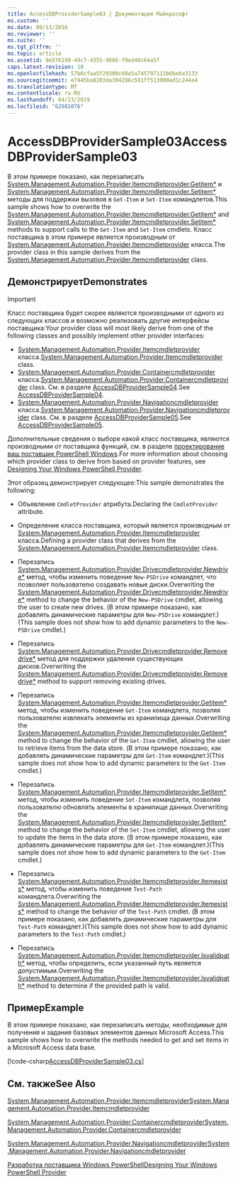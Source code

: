 ```yaml
---
title: AccessDBProviderSample03 | Документация Майкрософт
ms.custom: ''
ms.date: 09/13/2016
ms.reviewer: ''
ms.suite: ''
ms.tgt_pltfrm: ''
ms.topic: article
ms.assetid: 9e576199-49c7-4355-9686-f9ed40c64a5f
caps.latest.revision: 10
ms.openlocfilehash: 57b6cfaa5f29300c60a5a745797111b6beba3133
ms.sourcegitcommit: e7445ba8203da304286c591ff513900ad1c244a4
ms.translationtype: MT
ms.contentlocale: ru-RU
ms.lasthandoff: 04/23/2019
ms.locfileid: "62081076"
---
```

# <a name="accessdbprovidersample03"></a><span data-ttu-id="0d0c7-102">AccessDBProviderSample03</span><span class="sxs-lookup"><span data-stu-id="0d0c7-102">AccessDBProviderSample03</span></span>

<span data-ttu-id="0d0c7-103">В этом примере показано, как перезаписать [System.Management.Automation.Provider.Itemcmdletprovider.Getitem\*](/dotnet/api/System.Management.Automation.Provider.ItemCmdletProvider.GetItem) и [System.Management.Automation.Provider.Itemcmdletprovider.Setitem\*](/dotnet/api/System.Management.Automation.Provider.ItemCmdletProvider.SetItem) методы для поддержки вызовов в `Get-Item` и `Set-Item` командлетов.</span><span class="sxs-lookup"><span data-stu-id="0d0c7-103">This sample shows how to overwrite the [System.Management.Automation.Provider.Itemcmdletprovider.Getitem\*](/dotnet/api/System.Management.Automation.Provider.ItemCmdletProvider.GetItem) and [System.Management.Automation.Provider.Itemcmdletprovider.Setitem\*](/dotnet/api/System.Management.Automation.Provider.ItemCmdletProvider.SetItem) methods to support calls to the `Get-Item` and `Set-Item` cmdlets.</span></span> <span data-ttu-id="0d0c7-104">Класс поставщика в этом примере является производным от [System.Management.Automation.Provider.Itemcmdletprovider](/dotnet/api/System.Management.Automation.Provider.ItemCmdletProvider) класса.</span><span class="sxs-lookup"><span data-stu-id="0d0c7-104">The provider class in this sample derives from the [System.Management.Automation.Provider.Itemcmdletprovider](/dotnet/api/System.Management.Automation.Provider.ItemCmdletProvider) class.</span></span>

## <a name="demonstrates"></a><span data-ttu-id="0d0c7-105">Демонстрирует</span><span class="sxs-lookup"><span data-stu-id="0d0c7-105">Demonstrates</span></span>

> [!IMPORTANT]
> <span data-ttu-id="0d0c7-106">Класс поставщика будет скорее являются производными от одного из следующих классов и возможно реализовать другие интерфейсы поставщика:</span><span class="sxs-lookup"><span data-stu-id="0d0c7-106">Your provider class will most likely derive from one of the following classes and possibly implement other provider interfaces:</span></span>
>
> -   <span data-ttu-id="0d0c7-107">[System.Management.Automation.Provider.Itemcmdletprovider](/dotnet/api/System.Management.Automation.Provider.ItemCmdletProvider) класса.</span><span class="sxs-lookup"><span data-stu-id="0d0c7-107">[System.Management.Automation.Provider.Itemcmdletprovider](/dotnet/api/System.Management.Automation.Provider.ItemCmdletProvider) class.</span></span>
> -   <span data-ttu-id="0d0c7-108">[System.Management.Automation.Provider.Containercmdletprovider](/dotnet/api/System.Management.Automation.Provider.ContainerCmdletProvider) класса.</span><span class="sxs-lookup"><span data-stu-id="0d0c7-108">[System.Management.Automation.Provider.Containercmdletprovider](/dotnet/api/System.Management.Automation.Provider.ContainerCmdletProvider) class.</span></span> <span data-ttu-id="0d0c7-109">См. в разделе [AccessDBProviderSample04](./accessdbprovidersample04.md).</span><span class="sxs-lookup"><span data-stu-id="0d0c7-109">See [AccessDBProviderSample04](./accessdbprovidersample04.md).</span></span>
> -   <span data-ttu-id="0d0c7-110">[System.Management.Automation.Provider.Navigationcmdletprovider](/dotnet/api/System.Management.Automation.Provider.NavigationCmdletProvider) класса.</span><span class="sxs-lookup"><span data-stu-id="0d0c7-110">[System.Management.Automation.Provider.Navigationcmdletprovider](/dotnet/api/System.Management.Automation.Provider.NavigationCmdletProvider) class.</span></span> <span data-ttu-id="0d0c7-111">См. в разделе [AccessDBProviderSample05](./accessdbprovidersample05.md).</span><span class="sxs-lookup"><span data-stu-id="0d0c7-111">See [AccessDBProviderSample05](./accessdbprovidersample05.md).</span></span>
>
> <span data-ttu-id="0d0c7-112">Дополнительные сведения о выборе какой класс поставщика, являются производными от поставщика функций, см. в разделе [проектирование ваш поставщик PowerShell Windows](./provider-types.md).</span><span class="sxs-lookup"><span data-stu-id="0d0c7-112">For more information about choosing which provider class to derive from based on provider features, see [Designing Your Windows PowerShell Provider](./provider-types.md).</span></span>

<span data-ttu-id="0d0c7-113">Этот образец демонстрирует следующее:</span><span class="sxs-lookup"><span data-stu-id="0d0c7-113">This sample demonstrates the following:</span></span>

- <span data-ttu-id="0d0c7-114">Объявление `CmdletProvider` атрибута.</span><span class="sxs-lookup"><span data-stu-id="0d0c7-114">Declaring the `CmdletProvider` attribute.</span></span>

- <span data-ttu-id="0d0c7-115">Определение класса поставщика, который является производным от [System.Management.Automation.Provider.Itemcmdletprovider](/dotnet/api/System.Management.Automation.Provider.ItemCmdletProvider) класса.</span><span class="sxs-lookup"><span data-stu-id="0d0c7-115">Defining a provider class that derives from the [System.Management.Automation.Provider.Itemcmdletprovider](/dotnet/api/System.Management.Automation.Provider.ItemCmdletProvider) class.</span></span>

- <span data-ttu-id="0d0c7-116">Перезапись [System.Management.Automation.Provider.Drivecmdletprovider.Newdrive\*](/dotnet/api/System.Management.Automation.Provider.DriveCmdletProvider.NewDrive) метод, чтобы изменить поведение `New-PSDrive` командлет, что позволяет пользователю создавать новые диски.</span><span class="sxs-lookup"><span data-stu-id="0d0c7-116">Overwriting the [System.Management.Automation.Provider.Drivecmdletprovider.Newdrive\*](/dotnet/api/System.Management.Automation.Provider.DriveCmdletProvider.NewDrive) method to change the behavior of the `New-PSDrive` cmdlet, allowing the user to create new drives.</span></span> <span data-ttu-id="0d0c7-117">(В этом примере показано, как добавлять динамические параметры для `New-PSDrive` командлет.)</span><span class="sxs-lookup"><span data-stu-id="0d0c7-117">(This sample does not show how to add dynamic parameters to the `New-PSDrive` cmdlet.)</span></span>

- <span data-ttu-id="0d0c7-118">Перезапись [System.Management.Automation.Provider.Drivecmdletprovider.Removedrive\*](/dotnet/api/System.Management.Automation.Provider.DriveCmdletProvider.RemoveDrive) метод для поддержки удаления существующих дисков.</span><span class="sxs-lookup"><span data-stu-id="0d0c7-118">Overwriting the [System.Management.Automation.Provider.Drivecmdletprovider.Removedrive\*](/dotnet/api/System.Management.Automation.Provider.DriveCmdletProvider.RemoveDrive) method to support removing existing drives.</span></span>

- <span data-ttu-id="0d0c7-119">Перезапись [System.Management.Automation.Provider.Itemcmdletprovider.Getitem\*](/dotnet/api/System.Management.Automation.Provider.ItemCmdletProvider.GetItem) метод, чтобы изменить поведение `Get-Item` командлета, позволяя пользователю извлекать элементы из хранилища данных.</span><span class="sxs-lookup"><span data-stu-id="0d0c7-119">Overwriting the [System.Management.Automation.Provider.Itemcmdletprovider.Getitem\*](/dotnet/api/System.Management.Automation.Provider.ItemCmdletProvider.GetItem) method to change the behavior of the `Get-Item` cmdlet, allowing the user to retrieve items from the data store.</span></span> <span data-ttu-id="0d0c7-120">(В этом примере показано, как добавлять динамические параметры для `Get-Item` командлет.)</span><span class="sxs-lookup"><span data-stu-id="0d0c7-120">(This sample does not show how to add dynamic parameters to the `Get-Item` cmdlet.)</span></span>

- <span data-ttu-id="0d0c7-121">Перезапись [System.Management.Automation.Provider.Itemcmdletprovider.Setitem\*](/dotnet/api/System.Management.Automation.Provider.ItemCmdletProvider.SetItem) метод, чтобы изменить поведение `Set-Item` командлета, позволяя пользователю обновлять элементы в хранилище данных.</span><span class="sxs-lookup"><span data-stu-id="0d0c7-121">Overwriting the [System.Management.Automation.Provider.Itemcmdletprovider.Setitem\*](/dotnet/api/System.Management.Automation.Provider.ItemCmdletProvider.SetItem) method to change the behavior of the `Set-Item` cmdlet, allowing the user to update the items in the data store.</span></span> <span data-ttu-id="0d0c7-122">(В этом примере показано, как добавлять динамические параметры для `Get-Item` командлет.)</span><span class="sxs-lookup"><span data-stu-id="0d0c7-122">(This sample does not show how to add dynamic parameters to the `Get-Item` cmdlet.)</span></span>

- <span data-ttu-id="0d0c7-123">Перезапись [System.Management.Automation.Provider.Itemcmdletprovider.Itemexists\*](/dotnet/api/System.Management.Automation.Provider.ItemCmdletProvider.ItemExists) метод, чтобы изменить поведение `Test-Path` командлета.</span><span class="sxs-lookup"><span data-stu-id="0d0c7-123">Overwriting the [System.Management.Automation.Provider.Itemcmdletprovider.Itemexists\*](/dotnet/api/System.Management.Automation.Provider.ItemCmdletProvider.ItemExists) method to change the behavior of the `Test-Path` cmdlet.</span></span> <span data-ttu-id="0d0c7-124">(В этом примере показано, как добавлять динамические параметры для `Test-Path` командлет.)</span><span class="sxs-lookup"><span data-stu-id="0d0c7-124">(This sample does not show how to add dynamic parameters to the `Test-Path` cmdlet.)</span></span>

- <span data-ttu-id="0d0c7-125">Перезапись [System.Management.Automation.Provider.Itemcmdletprovider.Isvalidpath\*](/dotnet/api/System.Management.Automation.Provider.ItemCmdletProvider.IsValidPath) метод, чтобы определить, если указанный путь является допустимым.</span><span class="sxs-lookup"><span data-stu-id="0d0c7-125">Overwriting the [System.Management.Automation.Provider.Itemcmdletprovider.Isvalidpath\*](/dotnet/api/System.Management.Automation.Provider.ItemCmdletProvider.IsValidPath) method to determine if the provided path is valid.</span></span>

## <a name="example"></a><span data-ttu-id="0d0c7-126">Пример</span><span class="sxs-lookup"><span data-stu-id="0d0c7-126">Example</span></span>

<span data-ttu-id="0d0c7-127">В этом примере показано, как перезаписать методы, необходимые для получения и задания базовых элементов данных Microsoft Access.</span><span class="sxs-lookup"><span data-stu-id="0d0c7-127">This sample shows how to overwrite the methods needed to get and set items in a Microsoft Access data base.</span></span>

[!code-csharp[AccessDBProviderSample03.cs](../../powershell-sdk-samples/SDK-2.0/csharp/AccessDBProviderSample06/AccessDBProviderSample06.cs#L11-L976 "AccessDBProviderSample03.cs")]

## <a name="see-also"></a><span data-ttu-id="0d0c7-128">См. также</span><span class="sxs-lookup"><span data-stu-id="0d0c7-128">See Also</span></span>

[<span data-ttu-id="0d0c7-129">System.Management.Automation.Provider.Itemcmdletprovider</span><span class="sxs-lookup"><span data-stu-id="0d0c7-129">System.Management.Automation.Provider.Itemcmdletprovider</span></span>](/dotnet/api/System.Management.Automation.Provider.ItemCmdletProvider)

[<span data-ttu-id="0d0c7-130">System.Management.Automation.Provider.Containercmdletprovider</span><span class="sxs-lookup"><span data-stu-id="0d0c7-130">System.Management.Automation.Provider.Containercmdletprovider</span></span>](/dotnet/api/System.Management.Automation.Provider.ContainerCmdletProvider)

[<span data-ttu-id="0d0c7-131">System.Management.Automation.Provider.Navigationcmdletprovider</span><span class="sxs-lookup"><span data-stu-id="0d0c7-131">System.Management.Automation.Provider.Navigationcmdletprovider</span></span>](/dotnet/api/System.Management.Automation.Provider.NavigationCmdletProvider)

[<span data-ttu-id="0d0c7-132">Разработка поставщика Windows PowerShell</span><span class="sxs-lookup"><span data-stu-id="0d0c7-132">Designing Your Windows PowerShell Provider</span></span>](./provider-types.md)